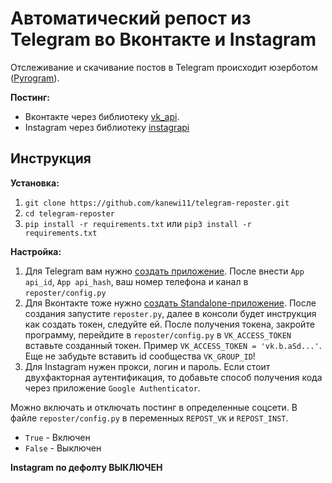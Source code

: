 # Автоматический репост из Telegram во Вконтакте и Instagram

Отслеживание и скачивание постов в Telegram происходит юзерботом ([Pyrogram](https://github.com/pyrogram/pyrogram)).

**Постинг:**
* Вконтакте через библиотеку [vk_api](https://github.com/python273/vk_api?ysclid=lhynyiz1a2179475884).
* Instagram через библиотеку [instagrapi](https://github.com/adw0rd/instagrapi?ysclid=lhynzfh470616898377)

## Инструкция

**Установка:**
1. `git clone https://github.com/kanewi11/telegram-reposter.git`
2. `cd telegram-reposter`
3. `pip install -r requirements.txt` или `pip3 install -r requirements.txt`

**Настройка:**
1. Для Telegram вам нужно [создать приложение](https://my.telegram.org/apps).
После внести `App api_id`, `App api_hash`, ваш номер телефона и канал в `reposter/config.py`
2. Для Вконтакте тоже нужно [создать Standalone-приложение](https://vk.com/editapp?act=create). 
После создания запустите `reposter.py`, далее в консоли будет инструкция как создать токен, следуйте ей.
После получения токена, закройте программу, перейдите в `reposter/config.py` в `VK_ACCESS_TOKEN` вставьте созданный токен.
Пример `VK_ACCESS_TOKEN = 'vk.b.aSd...'`. Еще не забудьте вставить id сообщества `VK_GROUP_ID`!
3. Для Instagram нужен прокси, логин и пароль. Если стоит двухфакторная аутентификация, то добавьте способ получения кода через приложение `Google Authenticator`.

Можно включать и отключать постинг в определенные соцсети. 
В файле `reposter/config.py` в переменных `REPOST_VK` и `REPOST_INST`. 
* `True` - Включен
* `False` - Выключен

**Instagram по дефолту ВЫКЛЮЧЕН**